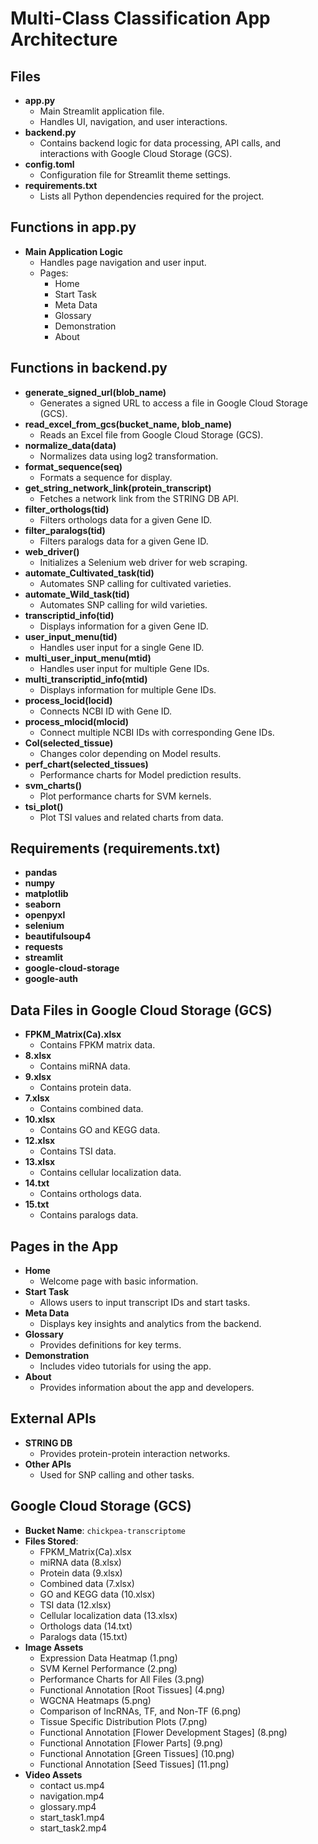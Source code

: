 # Multi-Class Classification App Architecture

## Files
- **app.py**
  - Main Streamlit application file.
  - Handles UI, navigation, and user interactions.
- **backend.py**
  - Contains backend logic for data processing, API calls, and interactions with Google Cloud Storage (GCS).
- **config.toml**
  - Configuration file for Streamlit theme settings.
- **requirements.txt**
  - Lists all Python dependencies required for the project.

## Functions in app.py
- **Main Application Logic**
  - Handles page navigation and user input.
  - Pages:
    - Home
    - Start Task
    - Meta Data
    - Glossary
    - Demonstration
    - About

## Functions in backend.py
- **generate_signed_url(blob_name)**
  - Generates a signed URL to access a file in Google Cloud Storage (GCS).
- **read_excel_from_gcs(bucket_name, blob_name)**
  - Reads an Excel file from Google Cloud Storage (GCS).
- **normalize_data(data)**
  - Normalizes data using log2 transformation.
- **format_sequence(seq)**
  - Formats a sequence for display.
- **get_string_network_link(protein_transcript)**
  - Fetches a network link from the STRING DB API.
- **filter_orthologs(tid)**
  - Filters orthologs data for a given Gene ID.
- **filter_paralogs(tid)**
  - Filters paralogs data for a given Gene ID.
- **web_driver()**
  - Initializes a Selenium web driver for web scraping.
- **automate_Cultivated_task(tid)**
  - Automates SNP calling for cultivated varieties.
- **automate_Wild_task(tid)**
  - Automates SNP calling for wild varieties.
- **transcriptid_info(tid)**
  - Displays information for a given Gene ID.
- **user_input_menu(tid)**
  - Handles user input for a single Gene ID.
- **multi_user_input_menu(mtid)**
  - Handles user input for multiple Gene IDs.
- **multi_transcriptid_info(mtid)**
  - Displays information for multiple Gene IDs.
- **process_locid(locid)**
  - Connects NCBI ID with Gene ID.
- **process_mlocid(mlocid)**
  - Connect multiple NCBI IDs with corresponding Gene IDs.
- **Col(selected_tissue)**
  - Changes color depending on Model results.
- **perf_chart(selected_tissues)**
  - Performance charts for Model prediction results.
- **svm_charts()**
  - Plot performance charts for SVM kernels.
- **tsi_plot()**
  - Plot TSI values and related charts from data.
    
## Requirements (requirements.txt)
- **pandas**
- **numpy**
- **matplotlib**
- **seaborn**
- **openpyxl**
- **selenium**
- **beautifulsoup4**
- **requests**
- **streamlit**
- **google-cloud-storage**
- **google-auth**

## Data Files in Google Cloud Storage (GCS)
- **FPKM_Matrix(Ca).xlsx**
  - Contains FPKM matrix data.
- **8.xlsx**
  - Contains miRNA data.
- **9.xlsx**
  - Contains protein data.
- **7.xlsx**
  - Contains combined data.
- **10.xlsx**
  - Contains GO and KEGG data.
- **12.xlsx**
  - Contains TSI data. 
- **13.xlsx**
  - Contains cellular localization data.
- **14.txt**
  - Contains orthologs data.
- **15.txt**
  - Contains paralogs data.

## Pages in the App
- **Home**
  - Welcome page with basic information.
- **Start Task**
  - Allows users to input transcript IDs and start tasks.
- **Meta Data**
  - Displays key insights and analytics from the backend.
- **Glossary**
  - Provides definitions for key terms.
- **Demonstration**
  - Includes video tutorials for using the app.
- **About**
  - Provides information about the app and developers.

## External APIs
- **STRING DB**
  - Provides protein-protein interaction networks.
- **Other APIs**
  - Used for SNP calling and other tasks.

## Google Cloud Storage (GCS)
- **Bucket Name**: `chickpea-transcriptome`
- **Files Stored**:
  - FPKM_Matrix(Ca).xlsx
  - miRNA data (8.xlsx)
  - Protein data (9.xlsx)
  - Combined data (7.xlsx)
  - GO and KEGG data (10.xlsx)
  - TSI data (12.xlsx)
  - Cellular localization data (13.xlsx)
  - Orthologs data (14.txt)
  - Paralogs data (15.txt)
- **Image Assets**
  - Expression Data Heatmap (1.png)
  - SVM Kernel Performance (2.png)
  - Performance Charts for All Files (3.png)
  - Functional Annotation [Root Tissues] (4.png)
  - WGCNA Heatmaps (5.png)
  - Comparison of lncRNAs, TF, and Non-TF (6.png)
  - Tissue Specific Distribution Plots (7.png)
  - Functional Annotation [Flower Development Stages] (8.png)
  - Functional Annotation [Flower Parts] (9.png)
  - Functional Annotation [Green Tissues] (10.png)
  - Functional Annotation [Seed Tissues] (11.png)
- **Video Assets**
  - contact us.mp4
  - navigation.mp4
  - glossary.mp4
  - start_task1.mp4
  - start_task2.mp4
